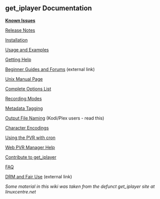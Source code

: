## get_iplayer Documentation

**[Known Issues](/issues)**

[Release Notes](/releasenotes)

[Installation](/installation)

[Usage and Examples](/documentation)

[Getting Help](/help)

[Beginner Guides and Forums](http://squarepenguin.co.uk) (external link)

[Unix Manual Page](/manpage)

[Complete Options List](/options)

[Recording Modes](/modes)

[Metadata Tagging](/tagging)

[Output File Naming](/fileprefix) (Kodi/Plex users - read this)

[Character Encodings](/encodings)

[Using the PVR with cron](/pvrcron)

[Web PVR Manager Help](/webpvr)

[Contribute to get_iplayer](/contribute)

[FAQ](/faq)

[DRM and Fair Use](http://www.infradead.org/get_iplayer/html/get_iplayer.html) (external link)

*Some material in this wiki was taken from the defunct get_iplayer site at linuxcentre.net*